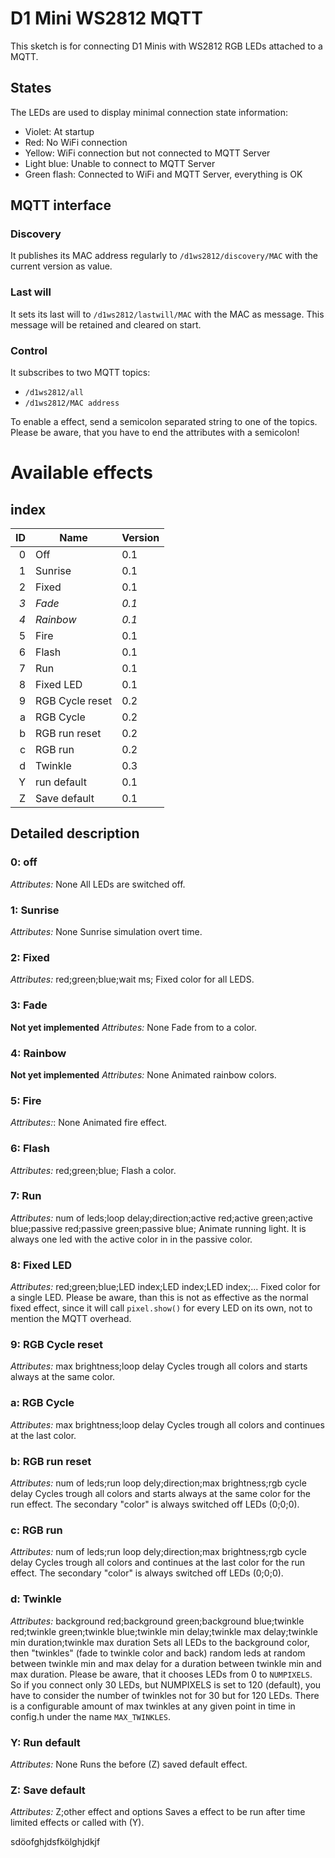 # D1 Mini WS2812 MQTT
This sketch is for connecting D1 Minis with WS2812 RGB LEDs attached to a MQTT.

## States
The LEDs are used to display minimal connection state information:
* Violet: At startup
* Red: No WiFi connection
* Yellow: WiFi connection but not connected to MQTT Server
* Light blue: Unable to connect to MQTT Server
* Green flash: Connected to WiFi and MQTT Server, everything is OK

## MQTT interface
### Discovery
It publishes its MAC address regularly to `/d1ws2812/discovery/MAC` with the
current version as value.
### Last will
It sets its last will to `/d1ws2812/lastwill/MAC` with the MAC as message. This
message will be retained and cleared on start.

### Control
It subscribes to two MQTT topics:
* `/d1ws2812/all`
* `/d1ws2812/MAC address`

To enable a effect, send a semicolon separated string to one of the topics.
Please be aware, that you have to end the attributes with a semicolon!

# Available effects
## index
| ID | Name              | Version |
|---:|-------------------|---------|
|  0 | Off               | 0.1     |
|  1 | Sunrise           | 0.1     |
|  2 | Fixed             | 0.1     |
| *3*| *Fade*            | *0.1*   |
| *4*|*Rainbow*          | *0.1*   |
|  5 | Fire              | 0.1     |
|  6 | Flash             | 0.1     |
|  7 | Run               | 0.1     |
|  8 | Fixed LED         | 0.1     |
|  9 | RGB Cycle reset   | 0.2     |
|  a | RGB Cycle         | 0.2     |
|  b | RGB run reset     | 0.2     |
|  c | RGB run           | 0.2     |
|  d | Twinkle           | 0.3     |
|  Y | run default       | 0.1     |
|  Z | Save default      | 0.1     |


## Detailed description
### 0: off
*Attributes:* None
All LEDs are switched off.

### 1: Sunrise
*Attributes:* None
Sunrise simulation overt time.

### 2: Fixed
*Attributes:*  red;green;blue;wait ms;
Fixed color for all LEDS.

### 3: Fade
**Not yet implemented**
*Attributes:* None
Fade from to a color.

### 4: Rainbow
**Not yet implemented**
*Attributes:* None
Animated rainbow colors.

### 5: Fire
*Attributes:*: None
Animated fire effect.

### 6: Flash
*Attributes:* red;green;blue;
Flash a color.

### 7: Run
*Attributes:* num of leds;loop delay;direction;active red;active green;active blue;passive red;passive green;passive blue;
Animate running light. It is always one led with the active color in <num of leds> in the passive color.

### 8: Fixed LED
*Attributes:* red;green;blue;LED index;LED index;LED index;...
Fixed color for a single LED. Please be aware, than this is not as effective as the normal fixed effect, since it will call `pixel.show()` for every LED on its own, not to mention the MQTT overhead.

### 9: RGB Cycle reset
*Attributes:* max brightness;loop delay
Cycles trough all colors and starts always at the same color.

### a: RGB Cycle
*Attributes:* max brightness;loop delay
Cycles trough all colors and continues at the last color.

### b: RGB run reset
*Attributes:* num of leds;run loop dely;direction;max brightness;rgb cycle delay
Cycles trough all colors and starts always at the same color for the run effect. The secondary "color" is always switched off LEDs (0;0;0).

### c: RGB run
*Attributes:* num of leds;run loop dely;direction;max brightness;rgb cycle delay
Cycles trough all colors and continues at the last color for the run effect. The secondary "color" is always switched off LEDs (0;0;0).

### d: Twinkle
*Attributes:* background red;background green;background blue;twinkle red;twinkle green;twinkle blue;twinkle min delay;twinkle max delay;twinkle min duration;twinkle max duration
Sets all LEDs to the background color, then "twinkles" (fade to twinkle color and back) random leds at random between twinkle min and max delay for a duration between twinkle min and max duration. Please be aware, that it chooses LEDs from 0 to `NUMPIXELS`. So if you connect only 30 LEDs, but NUMPIXELS is set to 120 (default), you have to consider the number of twinkles not for 30 but for 120 LEDs. There is a configurable amount of max twinkles at any given point in time in config.h under the name `MAX_TWINKLES`.

### Y: Run default
*Attributes:* None
Runs the before (Z) saved default effect.

### Z: Save default
*Attributes:* Z;other effect and options
Saves a effect to be run after time limited effects or called with (Y).

sdöofghjdsfkölghjdkjf
